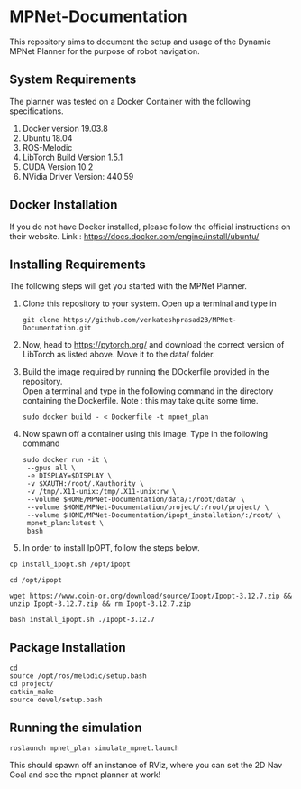 # MPNet-Documentation

This repository aims to document the setup and usage of the Dynamic MPNet Planner for the purpose of robot navigation.

## System Requirements

The planner was tested on a Docker Container with the following specifications.
1. Docker version 19.03.8
3. Ubuntu 18.04
2. ROS-Melodic
3. LibTorch Build Version 1.5.1
4. CUDA Version 10.2
5. NVidia Driver Version: 440.59

## Docker Installation

If you do not have Docker installed, please follow the official instructions on their website.
   Link : https://docs.docker.com/engine/install/ubuntu/

## Installing Requirements

The following steps will get you started with the MPNet Planner.

1. Clone this repository to your system. Open up a terminal and type in 
   
   ```
   git clone https://github.com/venkateshprasad23/MPNet-Documentation.git
   ```
2. Now, head to https://pytorch.org/ and download the correct version of LibTorch as listed above. Move it to the data/ folder.
3. Build the image required by running the DOckerfile provided in the repository. \
   Open a terminal and type in the following command in the directory containing the Dockerfile.
   Note : this may take quite some time.
   
   ```
   sudo docker build - < Dockerfile -t mpnet_plan
   ```
4. Now spawn off a container using this image. Type in the following command  
   
   ```
   sudo docker run -it \
	--gpus all \
	-e DISPLAY=$DISPLAY \
	-v $XAUTH:/root/.Xauthority \
	-v /tmp/.X11-unix:/tmp/.X11-unix:rw \
	--volume $HOME/MPNet-Documentation/data/:/root/data/ \
	--volume $HOME/MPNet-Documentation/project/:/root/project/ \
	--volume $HOME/MPNet-Documentation/ipopt_installation/:/root/ \
	mpnet_plan:latest \
	bash
   ```
   
 5. In order to install IpOPT, follow the steps below.
   
   ```
   cp install_ipopt.sh /opt/ipopt
   ```   
   
   ```
   cd /opt/ipopt
   ```    
   
   ```
   wget https://www.coin-or.org/download/source/Ipopt/Ipopt-3.12.7.zip && unzip Ipopt-3.12.7.zip && rm Ipopt-3.12.7.zip
   ```
   
   ```
   bash install_ipopt.sh ./Ipopt-3.12.7
   ```
   
 ## Package Installation
    
   ```
   cd
   source /opt/ros/melodic/setup.bash 
   cd project/
   catkin_make
   source devel/setup.bash
   ```
   
 ## Running the simulation
   
   ```
   roslaunch mpnet_plan simulate_mpnet.launch
   ```
   
   This should spawn off an instance of RViz, where you can set the 2D Nav Goal and see the mpnet planner at work!
 
   
   
   

